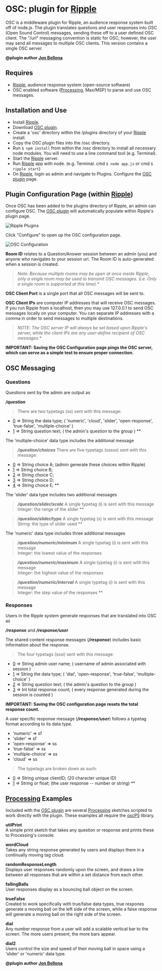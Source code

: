 OSC: plugin for [Ripple][0]
====================

OSC is a middleware plugin for Ripple, an audience response system built off of node.js.
The plugin translates questions and user responses into OSC (Open Sound Control) messages, sending these off to a user defined OSC client.
The "/url" messaging convention is static for OSC; however, the user may send all messages to multiple OSC clients.
This version contains a single OSC server.

**@plugin author [Jon Bellona][1]**

Requires
---------------------

- [Ripple][0], audience response system (open-source software)
- OSC enabled software ([Processing][2], Max/MSP) to parse and use OSC messages.



Installation and Use
---------------------

- Install [Ripple][0].
- Download [OSC plugin][5].
- Create a 'osc' directory within the /plugins directory of your [Ripple][0] install. 
- Copy the OSC plugin files into the /osc directory.
- Run <code>$ npm install</code>  from within the /osc directory to install all necessary node modules. You will need to use a line command tool (e.g. Terminal).
- Start the [Ripple][0] server.
- Run [Ripple][0] app with node. (e.g. Terminal. cmd <code>$ node app.js</code>  or cmd <code>$ ripple start</code>)
- On [Ripple][0], login as admin and navigate to Plugins. Configure the [OSC plugin][5] page.



Plugin Configuration Page (within [Ripple][0])
---------------------

Once OSC has been added to the plugins directory of Ripple, an admin can configure OSC.
The [OSC plugin][5] will automatically populate within Ripple's plugin page. 

![Ripple Plugins][img1]

Click "Configure" to open up the OSC configuration page.

![OSC Configuration][img2]

__Room ID__ relates to a Question/Answer session between an admin (you) and anyone who navigates to your session url. The Room ID is auto-generated when a session is created.

 > *Note: Because multiple rooms may be open at once inside Ripple, only a single room may be used to transmit OSC messages. (i.e. Only a single room is supported at this time).**

__OSC Client Port__ is a single port that all OSC messages will be sent to.

__OSC Client IPs__ are computer IP addresses that will receive OSC messages. If you run Ripple from a localhost, then you may use 127.0.0.1 to send OSC messages locally on your computer. You can separate IP addresses with a comma in order to send messages to multiple destinations.

> *NOTE: The OSC server IP will always be set based upon Ripple's server, while the client IPs are any user-define recipient of OSC messages.**

**IMPORTANT: Saving the OSC Configuration page pings the OSC server, which can serve as a simple test to ensure proper connection.**



OSC Messaging
---------------------

### Questions
Questions sent by the admin are output as

__*/question*__

> There are two typetags (ss) sent with this message:
 * [0] => String the data type;       ( 'numeric', 'cloud', 'slider', 'open-response', 'true-false', 'multiple-choice' )
 * [1] => String question text;       ( the admin's question to the group )
**

The 'multiple-choice' data type includes the additional message

> __*/question/choices*__
 There are five typetags (sssss) sent with this message:
 * [0] => String choice A;            (admin generate these choices within Ripple)
 * [1] => String choice B;
 * [2] => String choice C;
 * [3] => String choice D;
 * [4] => String choice E;
**

The 'slider' data type includes two additional messages

> __*/question/slider/scale*__
 A single typetag (i) is sent with this message  <br/>
 Integer: the range of the slider
**

> __*/question/slider/type*__
 A single typetag (s) is sent with this message  <br/>
 String: the type of slider used
**

The 'numeric' data type includes three additional messages

> __*/question/numeric/minimum*__
 A single typetag (i) is sent with this message <br/>
 Integer: the lowest value of the responses

> __*/question/numeric/maximum*__
 A single typetag (i) is sent with this message <br/>
 Integer: the highest value of the responses

> __*/question/numeric/interval*__
 A single typetag (i) is sent with this message <br/>
 Integer: the step value of the responses
**

### Responses
Users in the Ripple system generate responses that are translated into OSC as

__*/response*__ and __*/response/user*__

The shared content response messages (__*/response*__) includes basic information about the response.

> The four typetags (sssi) sent with this message:
 * [0] => String admin user name;     ( username of admin associated with session )
 * [1] => String the data type;       ( 'dial', 'open-response', 'true-false', 'multiple-choice' )
 * [2] => String question text;       ( the admin's question to the group )
 * [3] => Int total response count;   ( every response generated during the session is counted )

**IMPORTANT: Saving the OSC configuration page resets the total response count.**

A user specific response message (__*/response/user*__) follows a typetag format according to its data type.
* 'numeric'         =>   sf 
* 'slider'          =>   sf
* 'open-response'   =>   ss
* 'true-false'      =>   ss
* 'multiple-choice' =>   ss
* 'cloud'           =>   ss

> The typetags are broken down as such:
 * [0] => String unique clientID;     (20 character unique ID)
 * [1] => String or float;            (the user response -- number or string)
**

[Processing][2] Examples
---------------------

Included with the [OSC plugin][5] are several [Processing][2] sketches scripted to work directly with the plugin. These examples all require the [oscP5][3] library.

**utilPrint**	
A simple print sketch that takes any question or response and prints these to Processing's console.

**wordCloud**  
Takes any string response generated by users and displays them in a continually moving tag cloud.

**randomResponseLength**	
Displays user responses randomly upon the screen, and draws a line between all responses that are within a set distance from each other.

**fallingBalls**	
User responses display as a bouncing ball object on the screen.

**trueFalse**	
Created to work specifically with true/false data types, true respones generate a moving ball on the left side of the screen, while a false response will generate a moving ball on the right side of the screen.

**dial**	
Any number response from a user will add a scalable vertical bar to the screen. The more users present, the more bars appear.

**dial2**	
Users control the size and speed of their moving ball in space using a 'slider' or 'numeric' data type.

**@plugin author [Jon Bellona][1]**

[0]: http://git.uoregon.edu/  "Ripple on github"
[1]: http://jpbellona.com/  "Jon Bellona"
[2]: http://processing.org/  "http://processing.org/"
[3]: http://www.sojamo.de/libraries/oscP5/  "oscP5 library"
[4]: https://npmjs.org/package/npm "A package manage for node"
[5]: http://github.org "OSC plugin on github"

[img1]: https://jpbellona.github.io/ripple-osc/images/ripple-plugins.png "Ripple Plugins page"
[img2]: https://jpbellona.github.io/ripple-osc/images/osc-config.png "OSC Config page"